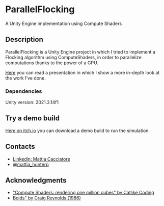 # ParallelFlocking

A Unity Engine implementation using Compute Shaders

## Description

ParallelFlocking is a Unity Engine project in which I tried to implement a Flocking algorithm using ComputeShaders, in order to parallelize computations thanks to the power of a GPU.

[Here](https://www.canva.com/design/DAFYyBWMAJY/hibabGEq0_6W9Ez2Cc1kAA/view?utm_content=DAFYyBWMAJY&utm_campaign=designshare&utm_medium=link&utm_source=publishsharelink) you can read a presentation in which I show a more in-depth look at the work I've done.

### Dependencies

Unity version: 2021.3.14f1 <DX11>

## Try a demo build

[Here on itch.io](https://hunterproduction.itch.io/parallelflocking-for-unity) you can download a demo build to run the simulation.

## Contacts
  
* [Linkedin: Mattia Cacciatore](https://www.linkedin.com/in/mattia-cacciatore-hunterp/)
* [@mattia_hunterp](https://www.instagram.com/mattia_hunterp/)

## Acknowledgments

* ["Compute Shaders: rendering one million cubes" by Catlike Coding](catlikecoding.com/unity/tutorials/basics/compute-shaders/)
* [Boids" by Craig Reynolds (1986)](red3d.com/cwr/boids/)
